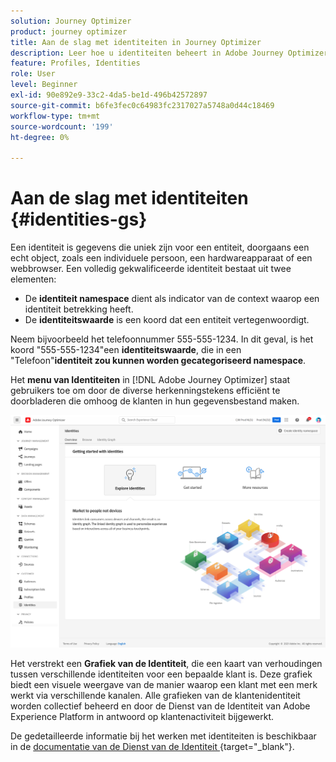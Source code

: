 ```yaml
---
solution: Journey Optimizer
product: journey optimizer
title: Aan de slag met identiteiten in Journey Optimizer
description: Leer hoe u identiteiten beheert in Adobe Journey Optimizer
feature: Profiles, Identities
role: User
level: Beginner
exl-id: 90e892e9-33c2-4da5-be1d-496b42572897
source-git-commit: b6fe3fec0c64983fc2317027a5748a0d44c18469
workflow-type: tm+mt
source-wordcount: '199'
ht-degree: 0%

---
```


# Aan de slag met identiteiten {#identities-gs}

Een identiteit is gegevens die uniek zijn voor een entiteit, doorgaans een echt object, zoals een individuele persoon, een hardwareapparaat of een webbrowser. Een volledig gekwalificeerde identiteit bestaat uit twee elementen:

* De **identiteit namespace** dient als indicator van de context waarop een identiteit betrekking heeft.
* De **identiteitswaarde** is een koord dat een entiteit vertegenwoordigt.

Neem bijvoorbeeld het telefoonnummer 555-555-1234. In dit geval, is het koord &quot;555-555-1234&quot;een **identiteitswaarde**, die in een &quot;Telefoon&quot;**identiteit zou kunnen worden gecategoriseerd namespace**.

Het **menu van Identiteiten** in [!DNL Adobe Journey Optimizer] staat gebruikers toe om door de diverse herkenningstekens efficiënt te doorbladeren die omhoog de klanten in hun gegevensbestand maken.

![](assets/identities-home.png)

Het verstrekt een **Grafiek van de Identiteit**, die een kaart van verhoudingen tussen verschillende identiteiten voor een bepaalde klant is. Deze grafiek biedt een visuele weergave van de manier waarop een klant met een merk werkt via verschillende kanalen. Alle grafieken van de klantenidentiteit worden collectief beheerd en door de Dienst van de Identiteit van Adobe Experience Platform in antwoord op klantenactiviteit bijgewerkt.

De gedetailleerde informatie bij het werken met identiteiten is beschikbaar in de [ documentatie van de Dienst van de Identiteit ](https://experienceleague.adobe.com/docs/experience-platform/identity/home.html?lang=nl){target="_blank"}.